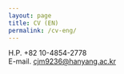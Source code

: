 ```yaml
---
layout: page
title: CV (EN)
permalink: /cv-eng/
---
```

H.P. +82 10-4854-2778  
E-mail. cjm9236@hanyang.ac.kr
